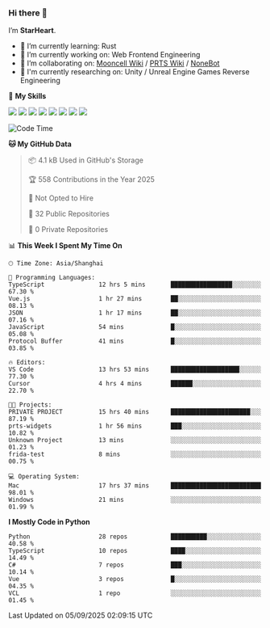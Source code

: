 ### Hi there 👋

I’m **StarHeart**.

- 🌱 I’m currently learning: Rust
- 🔭 I’m currently working on: Web Frontend Engineering
- 👯 I’m collaborating on: [Mooncell Wiki](https://fgo.wiki/) / [PRTS Wiki](http://prts.wiki/) / [NoneBot](https://github.com/nonebot)
- 🔬 I'm currently researching on: Unity / Unreal Engine Games Reverse Engineering

🌟 **My Skills**

![](https://img.shields.io/badge/-Python-3e74a2?style=flat-square&logo=Python&logoColor=fff)
![](https://img.shields.io/badge/-Node.js-339933?style=flat-square&logo=node.js&logoColor=fff)
![](https://img.shields.io/badge/-Vue-4fc08d?style=flat-square&logo=vue.js&logoColor=fff)
![](https://img.shields.io/badge/-React-2d98ce?style=flat-square&logo=React&logoColor=fff)
![](https://img.shields.io/badge/-TypeScript-3178C6?style=flat-square&logo=TypeScript&logoColor=fff)
![](https://img.shields.io/badge/-Docker-2496ED?style=flat-square&logo=Docker&logoColor=fff)
![](https://img.shields.io/badge/-Linux-000000?style=flat-square&logo=Linux&logoColor=fff)
![](https://img.shields.io/badge/-Dotnet-512bd4?style=flat-square&logo=.net&logoColor=fff)

<!--START_SECTION:waka-->
![Code Time](http://img.shields.io/badge/Code%20Time-1%2C747%20hrs%2019%20mins-blue)

**🐱 My GitHub Data** 

> 📦 4.1 kB Used in GitHub's Storage 
 > 
> 🏆 558 Contributions in the Year 2025
 > 
> 🚫 Not Opted to Hire
 > 
> 📜 32 Public Repositories 
 > 
> 🔑 0 Private Repositories 
 > 
📊 **This Week I Spent My Time On** 

```text
🕑︎ Time Zone: Asia/Shanghai

💬 Programming Languages: 
TypeScript               12 hrs 5 mins       █████████████████░░░░░░░░   67.30 % 
Vue.js                   1 hr 27 mins        ██░░░░░░░░░░░░░░░░░░░░░░░   08.13 % 
JSON                     1 hr 17 mins        ██░░░░░░░░░░░░░░░░░░░░░░░   07.16 % 
JavaScript               54 mins             █░░░░░░░░░░░░░░░░░░░░░░░░   05.08 % 
Protocol Buffer          41 mins             █░░░░░░░░░░░░░░░░░░░░░░░░   03.85 % 

🔥 Editors: 
VS Code                  13 hrs 53 mins      ███████████████████░░░░░░   77.30 % 
Cursor                   4 hrs 4 mins        ██████░░░░░░░░░░░░░░░░░░░   22.70 % 

🐱‍💻 Projects: 
PRIVATE PROJECT          15 hrs 40 mins      ██████████████████████░░░   87.19 % 
prts-widgets             1 hr 56 mins        ███░░░░░░░░░░░░░░░░░░░░░░   10.82 % 
Unknown Project          13 mins             ░░░░░░░░░░░░░░░░░░░░░░░░░   01.23 % 
frida-test               8 mins              ░░░░░░░░░░░░░░░░░░░░░░░░░   00.75 % 

💻 Operating System: 
Mac                      17 hrs 37 mins      █████████████████████████   98.01 % 
Windows                  21 mins             ░░░░░░░░░░░░░░░░░░░░░░░░░   01.99 % 
```

**I Mostly Code in Python** 

```text
Python                   28 repos            ██████████░░░░░░░░░░░░░░░   40.58 % 
TypeScript               10 repos            ████░░░░░░░░░░░░░░░░░░░░░   14.49 % 
C#                       7 repos             ███░░░░░░░░░░░░░░░░░░░░░░   10.14 % 
Vue                      3 repos             █░░░░░░░░░░░░░░░░░░░░░░░░   04.35 % 
VCL                      1 repo              ░░░░░░░░░░░░░░░░░░░░░░░░░   01.45 % 
```




 Last Updated on 05/09/2025 02:09:15 UTC
<!--END_SECTION:waka-->
